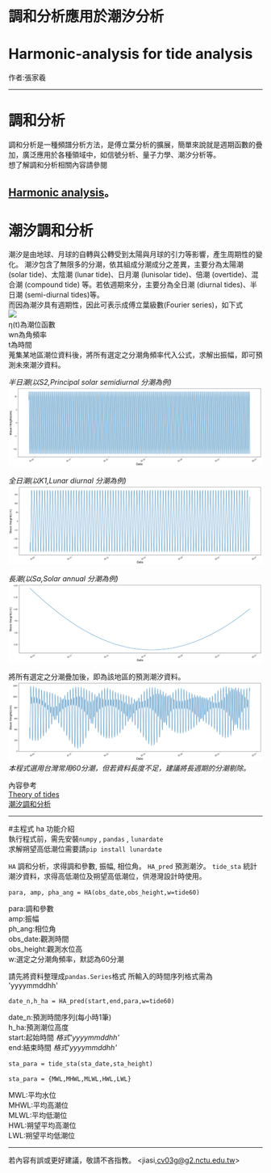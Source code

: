 # 調和分析應用於潮汐分析
# Harmonic-analysis for tide analysis   
作者:張家羲

--------------------------------------------   
# 調和分析
調和分析是一種頻譜分析方法，是傅立葉分析的擴展，簡單來說就是週期函數的疊加，廣泛應用於各種領域中，如信號分析、量子力學、潮汐分析等。  
想了解調和分析相關內容請參閱  

[Harmonic analysis](https://en.wikipedia.org/wiki/Harmonic_analysis "Wikipedia")。  
---------------------------------------------   
# 潮汐調和分析
潮汐是由地球、月球的自轉與公轉受到太陽與月球的引力等影響，產生周期性的變化。
潮汐包含了無限多的分潮，依其組成分潮成分之差異，主要分為太陽潮 (solar tide)、太陰潮 (lunar tide)、日月潮 (lunisolar tide)、倍潮 (overtide)、混合潮 (compound tide) 等。若依週期來分，主要分為全日潮 (diurnal tides)、半日潮 (semi-diurnal tides)等。  
而因為潮汐具有週期性，因此可表示成傅立葉級數(Fourier series)，如下式  
![](https://wikimedia.org/api/rest_v1/media/math/render/svg/1ceecb10ad563feabef4732e6f94c6a3f1d3c099)  
η(t)為潮位函數  
wn為角頻率  
t為時間  
蒐集某地區潮位資料後，將所有選定之分潮角頻率代入公式，求解出振幅，即可預測未來潮汐資料。  
  
_半日潮(以S2,Principal solar semidiurnal 分潮為例)_  
![半日潮](https://github.com/JJIASI/Harmonic-analysis/blob/master/figure/S2.png)  
  
  
_全日潮(以K1,Lunar diurnal 分潮為例)_  
![全日潮](https://github.com/JJIASI/Harmonic-analysis/blob/master/figure/K1.png)
    
_長潮(以Sa,Solar annual 分潮為例)_
![長潮](https://github.com/JJIASI/Harmonic-analysis/blob/master/figure/Sa.png)
  
將所有選定之分潮疊加後，即為該地區的預測潮汐資料。
![tide analysis](https://github.com/JJIASI/Harmonic-analysis/blob/master/figure/tide%20analysis.png?raw=true)   
_本程式選用台灣常用60分潮，但若資料長度不足，建議將長週期的分潮剔除。_  
   
內容參考   
[Theory of tides](https://en.wikipedia.org/wiki/Theory_of_tides#Harmonic_analysis "Wikipedia")  
[潮汐調和分析](https://zh.wikipedia.org/wiki/%E6%BD%AE%E6%B1%90%E8%AA%BF%E5%92%8C%E5%88%86%E6%9E%90 "Wikipedia")  
  
------------------------------------
#主程式 ha 功能介紹  
執行程式前，需先安裝`numpy` , `pandas` , `lunardate`  
求解朔望高低潮位需要請`pip install lunardate`

`HA` 調和分析，求得調和參數, 振幅, 相位角。
`HA_pred` 預測潮汐。
`tide_sta` 統計潮汐資料，求得高低潮位及朔望高低潮位，供港灣設計時使用。

```
para, amp, pha_ang = HA(obs_date,obs_height,w=tide60)  

```
para:調和參數  
amp:振幅  
ph_ang:相位角  
obs_date:觀測時間  
obs_height:觀測水位高  
w:選定之分潮角頻率，默認為60分潮  
  
請先將資料整理成`pandas.Series`格式
所輸入的時間序列格式需為 'yyyymmddhh'  

```
date_n,h_ha = HA_pred(start,end,para,w=tide60)

```
date_n:預測時間序列(每小時1筆)  
h_ha:預測潮位高度  
start:起始時間 _格式'yyyymmddhh'_  
end:結束時間 _格式'yyyymmddhh'_  

```
sta_para = tide_sta(sta_date,sta_height)
```

```
sta_para = {MWL,MHWL,MLWL,HWL,LWL}
```
MWL:平均水位  
MHWL:平均高潮位  
MLWL:平均低潮位  
HWL:朔望平均高潮位  
LWL:朔望平均低潮位  

--------------------------
若內容有誤或更好建議，敬請不吝指教。
<jiasi,cv03g@g2.nctu.edu.tw>
